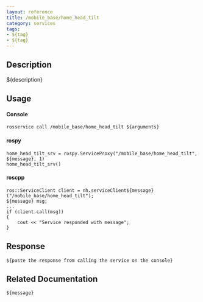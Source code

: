 ```yaml
---
layout: reference
title: /mobile_base/home_head_tilt
category: services
tags: 
- ${tag} 
- ${tag}
---
```


## Description
${description}

## Usage
#### Console
```
rosservice call /mobile_base/home_head_tilt ${arguments}
```

#### rospy
```
home_head_tilt_srv = rospy.ServiceProxy("/mobile_base/home_head_tilt", ${message}, 1)
home_head_tilt_srv()
```

#### roscpp
```
ros::ServiceClient client = nh.serviceClient${message}("/mobile_base/home_head_tilt");
${message} msg;
...
if (client.call(msg))
{
    cout << "Service responded with message";
}
```

## Response
```
${paste the response from calling the service on the console}
```

## Related Documentation
``${message}``